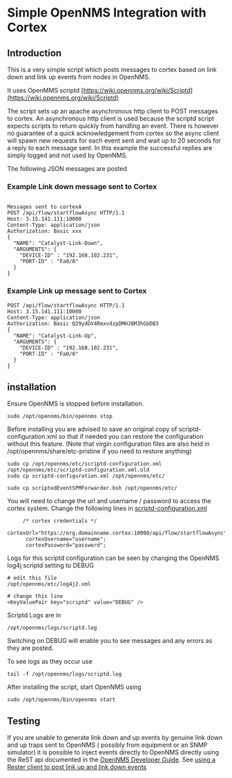 # Simple OpenNMS Integration with Cortex

## Introduction

This is a very simple script which posts messages to cortex based on link down and link up events from nodes in OpenNMS. 

It uses OpenMMS scriptd [https://wiki.opennms.org/wiki/Scriptd](https://wiki.opennms.org/wiki/Scriptd) 

The script sets up an apache asynchronous http client to POST messages to cortex.
An asynchronous http client is used because the scriptd script expects scripts to return quickly from handling an event.
There is however no guarantee of a quick acknowledgement from cortex so the async client will spawn new requests for each event sent and wait up to 20 seconds for a reply to each message sent. 
In this example the successful replies are simply logged and not used by OpenNMS.

The following JSON messages are posted

### Example Link down message sent to Cortex

```

Messages sent to cortexA
POST /api/flow/startflowAsync HTTP/1.1
Host: 3.15.141.111:10000
Content-Type: application/json
Authorization: Basic xxx
{
  "NAME": "Catalyst-Link-Down",
  "ARGUMENTS": {
    "DEVICE-ID" : "192.168.102.231",
    "PORT-ID" : "Fa0/0"
  }
}
```

### Example Link up message sent to Cortex

```
POST /api/flow/startflowAsync HTTP/1.1
Host: 3.15.141.111:10000
Content-Type: application/json
Authorization: Basic Q29ydGV4RmxvdzpDMHJ0M3hGbDB3
{
  "NAME": "Catalyst-Link-Up",
  "ARGUMENTS": {
    "DEVICE-ID" : "192.168.102.231",
    "PORT-ID" : "Fa0/0"
  }
}
```

## installation

Ensure OpenNMS is stopped before installation. 

```
sudo /opt/opennms/bin/opennms stop
```

Before installing you are advised to save an original copy of scriptd-configuration.xml so that if needed you can restore the configuration without this feature.
(Note that virgin configuration files are also held in /opt/opennms/share/etc-pristine if you need to restore anything)

```
sudo cp /opt/opennms/etc/scriptd-configuration.xml /opt/opennms/etc/scriptd-configuration.xml.old
sudo cp scriptd-configuration.xml /opt/opennms/etc/

sudo cp scriptedEventSPMForwarder.bsh /opt/opennms/etc/

```

You will need to change the url and username / password to access the cortex system. 
Change the following lines in [scriptd-configuration.xml](../simple-cortex-integration/scriptd-configuration.xml)
```
     /* cortex credentials */
      cortexUrl="https://org.domainname.cortex:10000/api/flow/startflowAsync";
      cortexUsername="username";
      cortexPassword="password";
```


Logs for this scriptd configuration can be seen by changing the OpenNMS log4j scriptd setting to DEBUG
 
```
# edit this file
/opt/opennms/etc/log4j2.xml

# change this line
<KeyValuePair key="scriptd" value="DEBUG" />

```

Scriptd Logs are in

```
/opt/opennms/logs/scriptd.log
```

Switching on DEBUG will enable you to see messages and any errors as they are posted.

To see logs as they occur use

```
tail -f /opt/opennms/logs/scriptd.log 
```

After installing the script, start OpenNMS using
```
sudo /opt/opennms/bin/opennms start
```

## Testing

If you are unable to generate link down and up events by genuine link down and up traps sent to OpenNMS ( possibly from equipment or an SNMP simulator)
it is possible to inject events directly to OpenNMS directly using the ReST api documented in the [OpenNMS Developer Guide](https://docs.opennms.org/opennms/branches/latest/guide-development/guide-development.html#_events).
See [using a Rester client to post link up and link down events](../simple-cortex-integration/testScripts/README.MD)





